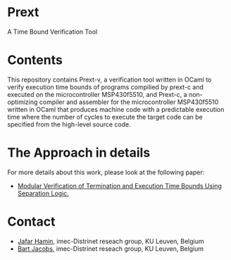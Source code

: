 # Prext
A Time Bound Verification Tool

# Contents 

This repository contains Prext-v, a verification tool written in OCaml to verify execution time bounds of programs compilied by prext-c and executed on the microcontroller MSP430f5510, and Prext-c, a non-optimizing compiler and assembler for the microcontroller MSP430f5510 written in OCaml that produces machine code with a predictable execution time where the number of cycles to execute the target code can be specified from the high-level source code.

# The Approach in details

For more details about this work, please look at the following paper:

* [Modular Verification of Termination and Execution Time Bounds Using Separation Logic.](http://ieeexplore.ieee.org/abstract/document/7785731/)

# Contact

* [Jafar Hamin](https://distrinet.cs.kuleuven.be/people/jafar), imec-Distrinet reseach group, KU Leuven, Belgium
* [Bart Jacobs](https://distrinet.cs.kuleuven.be/people/bartj), imec-Distrinet reseach group, KU Leuven, Belgium
